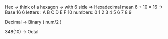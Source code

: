 Hex -> think of a hexagon -> with 6 side
=> Hexadecimal mean 6 + 10 = 16 -> Base 16
6 letters : A B C D E F
10 numbers: 0 1 2 3 4 5 6 7 8 9

Decimal -> Binary ( num/2 )

348(10) -> Octal 